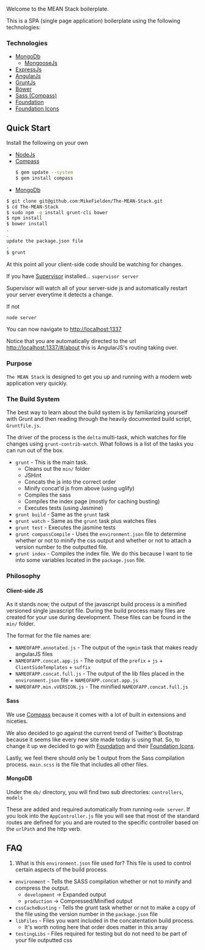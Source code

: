 Welcome to the MEAN Stack boilerplate.

This is a SPA (single page application) boilerplate using the following technologies:

###  Technologies
- [MongoDb](http://www.mongodb.org/)
	- [MongooseJs](http://mongoosejs.com/)
- [ExpressJs](http://expressjs.com/)
- [AngularJs](http://angularjs.org/)
- [GruntJs](http://gruntjs.com/)
- [Bower](http://bower.io/)
- [Sass (Compass)](http://compass-style.org/)
- [Foundation](http://foundation.zurb.com/)
- [Foundation Icons](http://zurb.com/playground/foundation-icons)

## Quick Start
Install the following on your own
- [NodeJs](http://nodejs.org/)
- [Compass](http://compass-style.org/install/)
	```sh
  $ gem update --system
  $ gem install compass
  ```
- [MongoDb](http://www.mongodb.org/downloads)

```sh
$ git clone git@github.com:MikeFielden/The-MEAN-Stack.git
$ cd The-MEAN-Stack
$ sudo npm -g install grunt-cli bower
$ npm install
$ bower install
.
.
update the package.json file
.
$ grunt
```

At this point all your client-side code should be watching for changes.

If you have [Supervisor](https://github.com/isaacs/node-supervisor) installed...
`supervisor server` 

Supervisor will watch all of your server-side js and automatically restart your server everytime it detects a change.

If not 

`node server`

You can now navigate to [http://localhost:1337](http://localhost:1337)

Notice that you are automatically directed to the url [http://localhost:1337/#/about](http://localhost:1337/#/about) this is AngularJS's routing taking over.

### Purpose

`The MEAN Stack` is designed to get you up and running with a modern web application very quickly. 

### The Build System

The best way to learn about the build system is by familiarizing yourself with
Grunt and then reading through the heavily documented build script,
`Gruntfile.js`.

The driver of the process is the `delta` multi-task, which watches for file
changes using `grunt-contrib-watch`. What follows is a list of the tasks you can run out of the box.

* `grunt` - This is the main task.
	- Cleans out the `min/` folder
	- JSHint
	-	Concats the js into the correct order
	- Minify concat'd js from above (using uglify)
	- Compiles the sass
	- Compiles the index page (mostly for caching busting)
	- Executes tests (using Jasmine)
* `grunt build` - Same as the `grunt` task
* `grunt watch` - Same as the `grunt` task plus watches files
* `grunt test` - Executes the jasmine tests
* `grunt compassCompile` - Uses the `environment.json` file to determine whether or not to minify the css output and whether or not to attach a version number to the outputted file.
* `grunt index` - Compiles the index file. We do this because I want to tie into some variables located in the `package.json` file.

### Philosophy
#### Client-side JS ####

As it stands now; the output of the javascript build process is a minified versioned single javascript file. During the build process many files are created for your use during development.  These files can be found in the `min/` folder.

The format for the file names are:
- `NAMEOFAPP.annotated.js` - The output of the `ngmin` task that makes ready angularJS files
- `NAMEOFAPP.concat.app.js` - The output of the `prefix` + `js` + `ClientSideTemplates` + `suffix`
- `NAMEOFAPP.concat.full.js` - The output of the lib files placed in the `environment.json` file + `NAMEOFAPP.concat.app.js`
- `NAMEOFAPP.min.vVERSION.js` - The minified `NAMEOFAPP.concat.full.js`

#### Sass ####
We use [Compass](http://compass-style.org/) because it comes with a lot of built in extensions and niceties.

We also decided to go against the current trend of Twitter's Bootstrap because it seems like every new site made today is using that. So, to change it up we decided to go with [Foundation](http://foundation.zurb.com/) and their [Foundation Icons](http://zurb.com/playground/foundation-icons).

Lastly, we feel there should only be 1 output from the Sass compilation process. `main.scss` is the file that includes all other files.

#### MongoDB ####
Under the `db/` directory, you will find two sub directories: `controllers`, `models`

These are added and required automatically from running `node server`.
If you look into the `AppController.js` file you will see that most of the standard routes are defined for you and are routed to the specific controller based on the `urlPath` and the http verb.


## FAQ
1. What is this `environment.json` file used for?
This file is used to control certain aspects of the build process. 

* `environment` - Tells the SASS compilation whether or not to minify and compress the output. 
	- `development` -> Expanded output
	- `production` -> Compressed/Minified output
* `cssCacheBusting` - Tells the grunt task whether or not to make a copy of the file using the version number in the `package.json` file
* `libFiles` - Files you want included in the concatentation build process.
	- It's worth noting here that order does matter in this array
* `testingLibs` - Files required for testing but do not need to be part of your file outputted css
